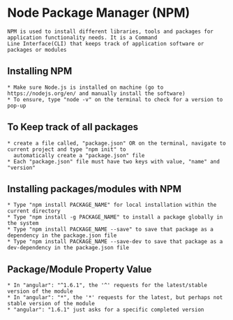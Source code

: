 # Node Package Manager (NPM)
    NPM is used to install different libraries, tools and packages for application functionality needs. It is a Command
    Line Interface(CLI) that keeps track of application software or packages or modules

## Installing NPM
    * Make sure Node.js is installed on machine (go to https://nodejs.org/en/ and manually install the software)
    * To ensure, type "node -v" on the terminal to check for a version to pop-up

## To Keep track of all packages
    * create a file called, "package.json" OR on the terminal, navigate to current project and type "npm init" to
      automatically create a "package.json" file
    * Each "package.json" file must have two keys with value, "name" and "version"

## Installing packages/modules with NPM
    * Type "npm install PACKAGE_NAME" for local installation within the current directory
    * Type "npm install -g PACKAGE_NAME" to install a package globally in the system
    * Type "npm install PACKAGE_NAME --save" to save that package as a dependency in the package.json file
    * Type "npm install PACKAGE_NAME --save-dev to save that package as a dev-dependency in the package.json file

## Package/Module Property Value
    * In "angular": "^1.6.1", the '^' requests for the latest/stable version of the module
    * In "angular": "*", the '*' requests for the latest, but perhaps not stable version of the module
    * "angular": "1.6.1" just asks for a specific completed version

